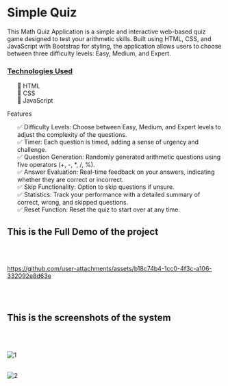 <h1>Simple Quiz</h1>

This Math Quiz Application is a simple and interactive web-based quiz game designed to test your arithmetic skills. Built using HTML, CSS, and JavaScript with Bootstrap for styling, the application allows users to choose between three difficulty levels: Easy, Medium, and Expert.

<h3><u>Technologies Used</u></h3>
<ul>
🔹 HTML<br>
🔹 CSS<br>
🔹 JavaScript<br>
</ul>

Features
<ul>
✅ Difficulty Levels: Choose between Easy, Medium, and Expert levels to adjust the complexity of the questions.<br>
✅ Timer: Each question is timed, adding a sense of urgency and challenge.<br>
✅ Question Generation: Randomly generated arithmetic questions using five operators (+, -, *, /, %).<br>
✅ Answer Evaluation: Real-time feedback on your answers, indicating whether they are correct or incorrect.<br>
✅ Skip Functionality: Option to skip questions if unsure.<br>
✅ Statistics: Track your performance with a detailed summary of correct, wrong, and skipped questions.<br>
✅ Reset Function: Reset the quiz to start over at any time.<br>
</ul>


<h2>This is the Full Demo of the project</h2><br><br>

https://github.com/user-attachments/assets/b18c74b4-1cc0-4f3c-a106-332092e8d63e

<br><br>
<h2>This is the screenshots of the system</h2><br><br>

![1](https://github.com/kusha2000/Quiz-Application/assets/127003267/dcd5a18f-de30-449f-b9d4-ac63dbe3d654)<br><br>

![2](https://github.com/kusha2000/Quiz-Application/assets/127003267/0a48a5a2-4267-45c9-8d34-a44264cbfb7c)<br><br>

